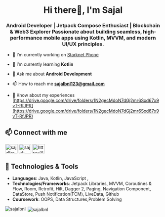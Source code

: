 <h1 align="center">Hi there👋, I'm Sajal</h1>
<h3 align="center">Android Developer | Jetpack Compose Enthusiast | Blockchain & Web3 Explorer Passionate about building seamless, high-performance mobile apps using Kotlin, MVVM, and modern UI/UX principles.</h3>

 

- 🔭 I’m currently working on [Starknet Phone](https://github.com/sajalbnl/starknet-phone)

- 🌱 I’m currently learning **Kotlin**

- 💬 Ask me about **Android Development**

- 📫 How to reach me **sajalbnl123@gmail.com**

- 📄 Know about my experiences [https://drive.google.com/drive/folders/1N2gecMdoN7dGj2mr6Sxd67x9vT-RfJPR](https://drive.google.com/drive/folders/1N2gecMdoN7dGj2mr6Sxd67x9vT-RfJPR)

## 📫 Connect with me
<p align="left">
<a href="https://twitter.com/sajalbansa76215" target="blank"><img align="center" src="https://raw.githubusercontent.com/rahuldkjain/github-profile-readme-generator/master/src/images/icons/Social/twitter.svg" alt="sajalbansa76215" height="30" width="40" /></a>
<a href="https://linkedin.com/in/sajal-bansal-197543202" target="blank"><img align="center" src="https://raw.githubusercontent.com/rahuldkjain/github-profile-readme-generator/master/src/images/icons/Social/linked-in-alt.svg" alt="sajal-bansal-197543202" height="30" width="40" /></a>
<a href="https://www.leetcode.com/https://leetcode.com/u/sajalbansal/" target="blank"><img align="center" src="https://raw.githubusercontent.com/rahuldkjain/github-profile-readme-generator/master/src/images/icons/Social/leet-code.svg" alt="https://leetcode.com/u/sajalbansal/" height="30" width="40" /></a>
</p>

## 🔧 Technologies & Tools 

- **Languages**: Java, Kotlin, JavaScript , 
- **Technologies/Frameworks**:  Jetpack Libraries, MVVM, Coroutines & Flow, Room, Retrofit, Hilt, Dagger 2, Paging, Navigation
Component, DataStore, Push Notification(FCM), LiveData, Github
- **Coursework**: OOPS, Data Structures,Problem Solving


<p><img align="left" src="https://github-readme-stats.vercel.app/api/top-langs?username=sajalbnl&show_icons=true&locale=en&layout=compact&theme=dark" alt="sajalbnl" /></p>

<p>&nbsp;<img align="center" src="https://github-readme-stats.vercel.app/api?username=sajalbnl&show_icons=true&locale=en&theme=dark" alt="sajalbnl" /></p>


